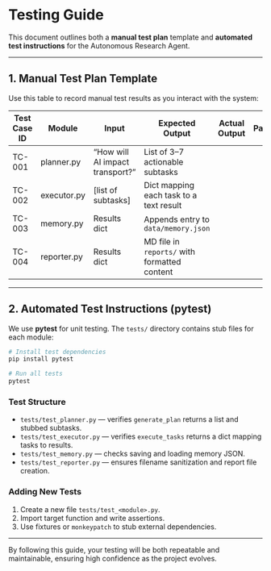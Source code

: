 # Testing Guide

This document outlines both a **manual test plan** template and **automated test instructions** for the Autonomous Research Agent.

---

## 1. Manual Test Plan Template

Use this table to record manual test results as you interact with the system:

| Test Case ID | Module      | Input                           | Expected Output                              | Actual Output | Pass/Fail | Notes |
| ------------ | ----------- | ------------------------------- | -------------------------------------------- | ------------- | --------- | ----- |
| TC-001       | planner.py  | “How will AI impact transport?” | List of 3–7 actionable subtasks              |               |           |       |
| TC-002       | executor.py | \[list of subtasks]             | Dict mapping each task to a text result      |               |           |       |
| TC-003       | memory.py   | Results dict                    | Appends entry to `data/memory.json`          |               |           |       |
| TC-004       | reporter.py | Results dict                    | MD file in `reports/` with formatted content |               |           |       |

---

## 2. Automated Test Instructions (pytest)

We use **pytest** for unit testing. The `tests/` directory contains stub files for each module:

```bash
# Install test dependencies
pip install pytest

# Run all tests
pytest
```

### Test Structure

* `tests/test_planner.py` — verifies `generate_plan` returns a list and stubbed subtasks.
* `tests/test_executor.py` — verifies `execute_tasks` returns a dict mapping tasks to results.
* `tests/test_memory.py` — checks saving and loading memory JSON.
* `tests/test_reporter.py` — ensures filename sanitization and report file creation.

### Adding New Tests

1. Create a new file `tests/test_<module>.py`.
2. Import target function and write assertions.
3. Use fixtures or `monkeypatch` to stub external dependencies.

---

By following this guide, your testing will be both repeatable and maintainable, ensuring high confidence as the project evolves.
